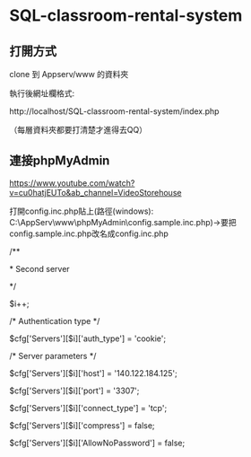 # SQL-classroom-rental-system
<h2>打開方式</h2>
<p>clone 到 Appserv/www 的資料夾 </p>
<p>執行後網址欄格式:</p>
<p>http://localhost/SQL-classroom-rental-system/index.php</p>
<p>（每層資料夾都要打清楚才進得去QQ）</p>

<h2>連接phpMyAdmin</h2>
<a href='https://www.youtube.com/watch?v=cu0hatjEUTo&ab_channel=VideoStorehouse'>https://www.youtube.com/watch?v=cu0hatjEUTo&ab_channel=VideoStorehouse</a>
<p>打開config.inc.php貼上(路徑(windows): C:\AppServ\www\phpMyAdmin\config.sample.inc.php)->要把config.sample.inc.php改名成config.inc.php</p>
<p>/**</p>
 <p>* Second server</p>
 <p>*/</p>
<p>$i++;</p>
<p>/* Authentication type */</p>
<p>$cfg['Servers'][$i]['auth_type'] = 'cookie';</p>
<p>/* Server parameters */</p>
<p>$cfg['Servers'][$i]['host'] = '140.122.184.125';</p>
<p>$cfg['Servers'][$i]['port'] = '3307';</p>
<p>$cfg['Servers'][$i]['connect_type'] = 'tcp';</p>
<p>$cfg['Servers'][$i]['compress'] = false;</p>
<p>$cfg['Servers'][$i]['AllowNoPassword'] = false;</p>
